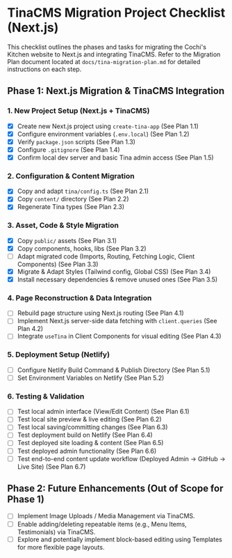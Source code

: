 # TinaCMS Migration Project Checklist (Next.js)

This checklist outlines the phases and tasks for migrating the Cochi's Kitchen website to Next.js and integrating TinaCMS. Refer to the Migration Plan document located at `docs/tina-migration-plan.md` for detailed instructions on each step.

## Phase 1: Next.js Migration & TinaCMS Integration

### 1. New Project Setup (Next.js + TinaCMS)

- [x] Create new Next.js project using `create-tina-app` (See Plan 1.1)
- [x] Configure environment variables (`.env.local`) (See Plan 1.2)
- [x] Verify `package.json` scripts (See Plan 1.3)
- [x] Configure `.gitignore` (See Plan 1.4)
- [x] Confirm local dev server and basic Tina admin access (See Plan 1.5)

### 2. Configuration & Content Migration

- [x] Copy and adapt `tina/config.ts` (See Plan 2.1)
- [x] Copy `content/` directory (See Plan 2.2)
- [x] Regenerate Tina types (See Plan 2.3)

### 3. Asset, Code & Style Migration

- [x] Copy `public/` assets (See Plan 3.1)
- [x] Copy components, hooks, libs (See Plan 3.2)
- [ ] Adapt migrated code (Imports, Routing, Fetching Logic, Client Components) (See Plan 3.3)
- [x] Migrate & Adapt Styles (Tailwind config, Global CSS) (See Plan 3.4)
- [x] Install necessary dependencies & remove unused ones (See Plan 3.5)

### 4. Page Reconstruction & Data Integration

- [ ] Rebuild page structure using Next.js routing (See Plan 4.1)
- [ ] Implement Next.js server-side data fetching with `client.queries` (See Plan 4.2)
- [ ] Integrate `useTina` in Client Components for visual editing (See Plan 4.3)

### 5. Deployment Setup (Netlify)

- [ ] Configure Netlify Build Command & Publish Directory (See Plan 5.1)
- [ ] Set Environment Variables on Netlify (See Plan 5.2)

### 6. Testing & Validation

- [ ] Test local admin interface (View/Edit Content) (See Plan 6.1)
- [ ] Test local site preview & live editing (See Plan 6.2)
- [ ] Test local saving/committing changes (See Plan 6.3)
- [ ] Test deployment build on Netlify (See Plan 6.4)
- [ ] Test deployed site loading & content (See Plan 6.5)
- [ ] Test deployed admin functionality (See Plan 6.6)
- [ ] Test end-to-end content update workflow (Deployed Admin -> GitHub -> Live Site) (See Plan 6.7)

## Phase 2: Future Enhancements (Out of Scope for Phase 1)

- [ ] Implement Image Uploads / Media Management via TinaCMS.
- [ ] Enable adding/deleting repeatable items (e.g., Menu Items, Testimonials) via TinaCMS.
- [ ] Explore and potentially implement block-based editing using Templates for more flexible page layouts.
